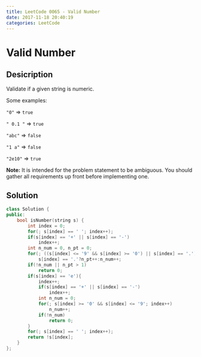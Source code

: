 ```yaml
---
title: LeetCode 0065 - Valid Number
date: 2017-11-18 20:40:19
categories: LeetCode
---
```

# Valid Number #

<!--more-->

## Desicription ##

Validate if a given string is numeric.

Some examples:

`"0"` => `true`

`" 0.1 "` => `true`

`"abc"` => `false`

`"1 a"` => `false`

`"2e10"` => `true`

**Note:** It is intended for the problem statement to be ambiguous. You should gather all requirements up front before implementing one.

## Solution ##

```cpp
class Solution {
public:
    bool isNumber(string s) {
        int index = 0;
        for(; s[index] == ' '; index++);
        if(s[index] == '+' || s[index] == '-')
            index++;
        int n_num = 0, n_pt = 0;
        for(; ((s[index] <= '9' && s[index] >= '0') || s[index] == '.'); index++)
            s[index] == '.'?n_pt++:n_num++;
        if(!n_num || n_pt > 1)
            return 0;
        if(s[index] == 'e'){
            index++;
            if(s[index] == '+' || s[index] == '-')
                index++;
            int n_num = 0;
            for(; s[index] >= '0' && s[index] <= '9'; index++)
                n_num++;
            if(!n_num)
                return 0;
        }
        for(; s[index] == ' '; index++);
        return !s[index];
    }
};
```